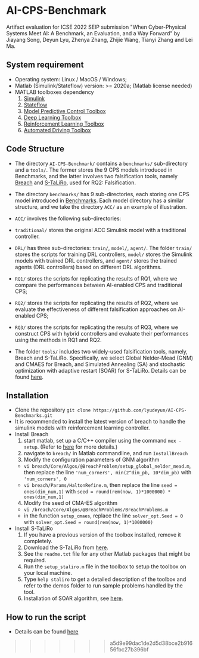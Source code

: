 # AI-CPS-Benchmark

Artifact evaluation for ICSE 2022 SEIP submission "When Cyber-Physical Systems Meet AI: A Benchmark, an Evaluation, and a Way Forward" by Jiayang Song, Deyun Lyu, Zhenya Zhang, Zhijie Wang, Tianyi Zhang and Lei Ma.

## System requirement

- Operating system: Linux / MacOS / Windows;
- Matlab (Simulink/Stateflow) version: >= 2020a; (Matlab license needed)
- MATLAB toolboxes dependency
  1. [Simulink](https://www.mathworks.com/products/simulink.html)
  2. [Stateflow](https://www.mathworks.com/products/stateflow.html)
  3. [Model Predictive Control Toolbox](https://www.mathworks.com/products/model-predictive-control.html)
  4. [Deep Learning Toolbox](https://www.mathworks.com/products/deep-learning.html)
  5. [Reinforcement Learning Toolbox](https://www.mathworks.com/products/reinforcement-learning.html)
  6. [Automated Driving Toolbox](https://www.mathworks.com/products/automated-driving.html)
  
## Code Structure

- The directory `AI-CPS-Benchmark/` contains a `benchmarks/` sub-directory and a `tools/`. The former stores the 9 CPS models introduced in Benchmarks, and the latter involves two falsification tools, namely [Breach](https://github.com/decyphir/breach) and [S-TaLiRo](https://sites.google.com/a/asu.edu/s-taliro/s-taliro), used for RQ2: Falsification.
- The directory `benchmarks/` has 9 sub-directories, each storing one CPS model introduced in [Benchmarks](https://sites.google.com/view/ai-cps-benchmark/benchmarks). Each model directory has a similar structure, and we take the directory `ACC/` as an example of illustration.
- `ACC/` involves the following sub-directories:
- `traditional/` stores the original ACC Simulink model with a traditional controller. 
- `DRL/` has three sub-directories: `train/`, `model/`, `agent/`. The folder `train/` stores the scripts for training DRL controllers,  `model/` stores the Simulink models with trained DRL controllers,  and `agent/` stores the trained agents (DRL controllers) based on different DRL algorithms.
- `RQ1/` stores the scripts for replicating the results of RQ1, where we compare the performances between AI-enabled CPS and traditional CPS;
- `RQ2/`  stores the scripts for replicating the results of RQ2, where we evaluate the effectiveness of different falsification approaches on AI-enabled CPS;
- `RQ3/` stores the scripts for replicating the results of RQ3, where we construct CPS with hybrid controllers and evaluate their performances using the methods in RQ1 and RQ2.

- The folder `tools/` includes two widely-used falsification tools, namely, Breach and S-TaLiRo. Specifically, we select Global Nelder-Mead (GNM) and CMAES for Breach, and Simulated Annealing (SA) and stochastic optimization with adaptive restart (SOAR) for S-TaLiRo. Details can be found [here](https://sites.google.com/view/ai-cps-benchmark/rq2-falsification).

## Installation

- Clone the repository `git clone https://github.com/lyudeyun/AI-CPS-Benchmarks.git`
- It is recommended to install the latest version of breach to handle the simulink models with reinforcement learning controller.
- Install Breach
  1. start matlab, set up a C/C++ compiler using the command `mex -setup`. (Refer to [here](https://www.mathworks.com/help/matlab/matlab_external/changing-default-compiler.html) for more details.)
  2. navigate to `breach/` in Matlab commandline, and run `InstallBreach`
  3. Modify the configuration parameters of GNM algorithm
  - `vi breach/Core/Algos/@BreachProblem/setup_global_nelder_mead.m`, then replace the line `'num_corners', min(2^dim_pb, 10*dim_pb)` with `'num_corners', 0` 
  - `vi breach/Params/HaltonRefine.m`, then replace the line `seed = ones(dim_num,1)` with `seed = round(rem(now, 1)*1000000) * ones(dim_num,1)`
  4. Modify the seed of CMA-ES algorithm
  - `vi /breach/Core/Algos/@BreachProblems/BreachProblems.m`
  - in the function `setup_cmaes`, replace the line `solver_opt.Seed = 0` with `solver_opt.Seed = round(rem(now, 1)*1000000)`
- Install S-TaLiRo
  1. If you have a previous version of the toolbox installed, remove it completely.
  2. Download the S-TaLiRo from [here](https://sites.google.com/a/asu.edu/s-taliro/s-taliro/download). 
  3. See the `readme.txt` file for any other Matlab packages that might be required.
  4. Run the `setup_staliro.m` file in the toolbox to setup the toolbox on your local machine.
  5. Type `help staliro` to get a detailed description of the toolbox and refer to the demos folder to run sample problems handled by the tool.
  6. Installation of SOAR algorithm, see [here](https://github.com/Lmathesen/S-TaLiRO-SOAR-Optimizers).

 ## How to run the script 
- Details can be found [here](https://sites.google.com/view/ai-cps-benchmark/replication-package)
>>>>>>> a5d9e99dac1de2d5d38bce2b91656fbc27b396bf
